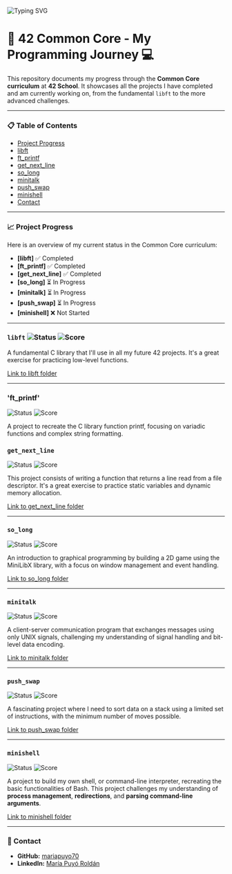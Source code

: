 ![Typing SVG](https://readme-typing-svg.herokuapp.com?font=Fira+Code&size=30&duration=3000&pause=500&color=F7F7F7&background=000000&vCenter=true&width=750&lines=Welcome+to+my+42+Common+Core+repository!;Check+out+my+projects+below.)

# 🚀 42 Common Core - My Programming Journey 💻

This repository documents my progress through the **Common Core curriculum** at **42 School**. It showcases all the projects I have completed and am currently working on, from the fundamental `libft` to the more advanced challenges.

---

### 📋 Table of Contents
- [Project Progress](#project-progress)
- [libft](#libft)
- [ft_printf](#ft_printf)
- [get_next_line](#get_next_line)
- [so_long](#so_long)
- [minitalk](#minitalk)
- [push_swap](#push_swap)
- [minishell](#minishell)
- [Contact](#contact)

---

### 📈 Project Progress

Here is an overview of my current status in the Common Core curriculum:

- **[libft]** :white_check_mark: Completed
- **[ft_printf]** :white_check_mark: Completed
- **[get_next_line]** :white_check_mark: Completed
- **[so_long]** :hourglass_flowing_sand: In Progress
- **[minitalk]** :hourglass_flowing_sand: In Progress
- **[push_swap]** :hourglass_flowing_sand: In Progress
- **[minishell]** :x: Not Started

---

### `libft` ![Status](https://img.shields.io/badge/status-Completed-brightgreen) ![Score](https://img.shields.io/badge/score-125%2F100-blue)

A fundamental C library that I'll use in all my future 42 projects. It's a great exercise for practicing low-level functions.

[Link to libft folder](./libft)

---

### 'ft_printf'

![Status](https://img.shields.io/badge/status-Completed-brightgreen)
![Score](https://img.shields.io/badge/score-125%2F100-blue)

A project to recreate the C library function printf, focusing on variadic functions and complex string formatting.


### `get_next_line`

![Status](https://img.shields.io/badge/status-Completed-brightgreen)
![Score](https://img.shields.io/badge/score-125%2F100-blue)

This project consists of writing a function that returns a line read from a file descriptor. It's a great exercise to practice static variables and dynamic memory allocation.

[Link to get_next_line folder](./get_next_line)

---

### `so_long`

![Status](https://img.shields.io/badge/status-In_Progress-yellow)
![Score](https://img.shields.io/badge/score-N%2FA-lightgrey)

An introduction to graphical programming by building a 2D game using the MiniLibX library, with a focus on window management and event handling.

[Link to so_long folder](./so_long)

---

### `minitalk`

![Status](https://img.shields.io/badge/status-In_Progress-yellow)
![Score](https://img.shields.io/badge/score-N%2FA-lightgrey)

A client-server communication program that exchanges messages using only UNIX signals, challenging my understanding of signal handling and bit-level data encoding.

[Link to minitalk folder](./minitalk)

---

### `push_swap`

![Status](https://img.shields.io/badge/status-In_Progress-yellow)
![Score](https://img.shields.io/badge/score-N%2FA-lightgrey)

A fascinating project where I need to sort data on a stack using a limited set of instructions, with the minimum number of moves possible.

[Link to push_swap folder](./push_swap)

---

### `minishell`

![Status](https://img.shields.io/badge/status-Not_Started-lightgrey)
![Score](https://img.shields.io/badge/score-N%2FA-lightgrey)

A project to build my own shell, or command-line interpreter, recreating the basic functionalities of Bash. This project challenges my understanding of **process management**, **redirections**, and **parsing command-line arguments**.

[Link to minishell folder](./minishell)

---

### 📧 Contact

- **GitHub:** [mariapuyo70](https://github.com/mariapuyo70)
- **LinkedIn:** [María Puyó Roldán](www.linkedin.com/in/maria-puyo-roldan)


